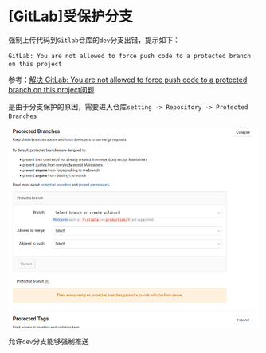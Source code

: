
# [GitLab]受保护分支

强制上传代码到`Gitlab`仓库的`dev`分支出错，提示如下：

```
GitLab: You are not allowed to force push code to a protected branch on this project
```

参考：[解决 GitLab: You are not allowed to force push code to a protected branch on this project问题](https://blog.csdn.net/mqdxiaoxiao/article/details/95794053)

是由于分支保护的原因，需要进入仓库`setting -> Repository -> Protected Branches`

![](./imgs/protected-branches.png)

允许`dev`分支能够强制推送